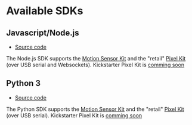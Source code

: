 # Available SDKs

## Javascript/Node.js

- [Source code](https://github.com/KanoComputing/community-sdk/tree/nodejs)

The Node.js SDK supports the [Motion Sensor Kit](https://kano.me/store/uk/products/motion-sensor-kit) and the "retail" [Pixel Kit](https://kano.me/store/uk/products/pixel-kit) (over USB serial and Websockets). Kickstarter Pixel Kit is [comming soon](https://github.com/KanoComputing/community-sdk/wiki/Goals-and-Roadmap#roadmap)

## Python 3

- [Source code](https://github.com/KanoComputing/community-sdk/tree/python)

The Python SDK supports the [Motion Sensor Kit](https://kano.me/store/uk/products/motion-sensor-kit) and the "retail" [Pixel Kit](https://kano.me/store/uk/products/pixel-kit) (over USB serial). Kickstarter Pixel Kit is [comming soon](https://github.com/KanoComputing/community-sdk/wiki/Goals-and-Roadmap#roadmap)